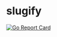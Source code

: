 # slugify

[![Go Report Card](https://goreportcard.com/badge/github.com/sensorario/slugify)](https://goreportcard.com/report/github.com/sensorario/slugify)
